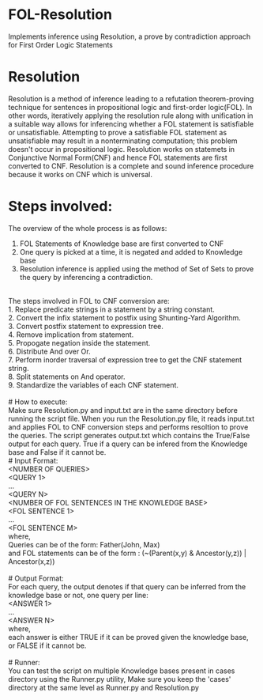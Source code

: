 # FOL-Resolution
Implements inference using Resolution, a prove by contradiction approach for First Order Logic Statements
<br>
# Resolution
Resolution is a method of inference leading to a refutation theorem-proving technique for sentences in propositional logic and first-order logic(FOL). In other words, iteratively applying the resolution rule along with unification in a suitable way allows for inferencing whether a FOL statement is satisfiable or unsatisfiable. Attempting to prove a satisfiable FOL statement as unsatisfiable may result in a nonterminating computation; this problem doesn't occur in propositional logic. Resolution works on statemets in Conjunctive Normal Form(CNF) and hence FOL statements are first converted to CNF. Resolution is a complete and sound inference procedure because it works on CNF which is universal.
<br>
# Steps involved:
The overview of the whole process is as follows:<br>
1. FOL Statements of Knowledge base are first converted to CNF<br>
2. One query is picked at a time, it is negated and added to Knowledge base<br>
3. Resolution inference is applied using the method of Set of Sets to prove the query by inferencing a contradiction.<br>
<br>
The steps involved in FOL to CNF conversion are:<br>
1. Replace predicate strings in a statement by a string constant.<br>
2. Convert the infix statement to postfix using Shunting-Yard Algorithm.<br>
3. Convert postfix statement to expression tree.<br>
4. Remove implication from statement.<br>
5. Propogate negation inside the statement.<br>
6. Distribute And over Or.<br>
7. Perform inorder traversal of expression tree to get the CNF statement string.<br>
8. Split statements on And operator.<br>
9. Standardize the variables of each CNF statement.<br>
<br>
# How to execute:
<br>
Make sure Resolution.py and input.txt are in the same directory before running the script file. When you run the Resolution.py file, it reads input.txt and applies FOL to CNF conversion steps and performs resoltion to prove the queries. The script generates output.txt which contains the True/False output for each query. True if a query can be infered from the Knowledge base and False if it cannot be.<br>
# Input Format:
<br>
&lt;NUMBER OF QUERIES&gt;<br>
&lt;QUERY 1&gt;<br>
...<br>
&lt;QUERY N&gt;<br>
&lt;NUMBER OF FOL SENTENCES IN THE KNOWLEDGE BASE&gt;<br>
&lt;FOL SENTENCE 1&gt;<br>
...<br>
&lt;FOL SENTENCE M&gt;<br>
where,<br>
Queries can be of the form: Father(John, Max)<br>
and FOL statements can be of the form : (~(Parent(x,y) & Ancestor(y,z)) | Ancestor(x,z))<br>
<br>
# Output Format:
<br>
For each query, the output denotes if that query can be inferred from the knowledge base or not, one query per line:<br>
&lt;ANSWER 1&gt;<br>
...<br>
&lt;ANSWER N&gt;<br>
where,<br>
each answer is either TRUE if it can be proved given the knowledge base, or FALSE if it cannot be.<br>
<br>
# Runner:
<br>
You can test the script on multiple Knowledge bases present in cases directory using the Runner.py utility, Make sure you keep the 'cases' directory at the same level as Runner.py and Resolution.py
